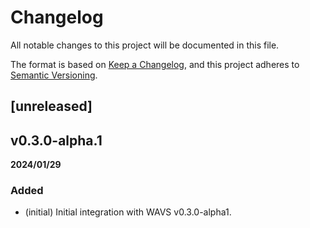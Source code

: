 # Changelog

All notable changes to this project will be documented in this file.

The format is based on [Keep a Changelog](https://keepachangelog.com/en/1.1.0/),
and this project adheres to [Semantic Versioning](https://semver.org/).

## [unreleased]

## v0.3.0-alpha.1

**2024/01/29**

### Added

* (initial) Initial integration with WAVS v0.3.0-alpha1.
